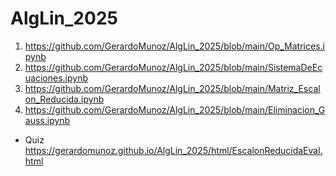 # AlgLin_2025
1. https://github.com/GerardoMunoz/AlgLin_2025/blob/main/Op_Matrices.ipynb
2. https://github.com/GerardoMunoz/AlgLin_2025/blob/main/SistemaDeEcuaciones.ipynb
3. https://github.com/GerardoMunoz/AlgLin_2025/blob/main/Matriz_Escalon_Reducida.ipynb
4. https://github.com/GerardoMunoz/AlgLin_2025/blob/main/Eliminacion_Gauss.ipynb
  * Quiz https://gerardomunoz.github.io/AlgLin_2025/html/EscalonReducidaEval.html
